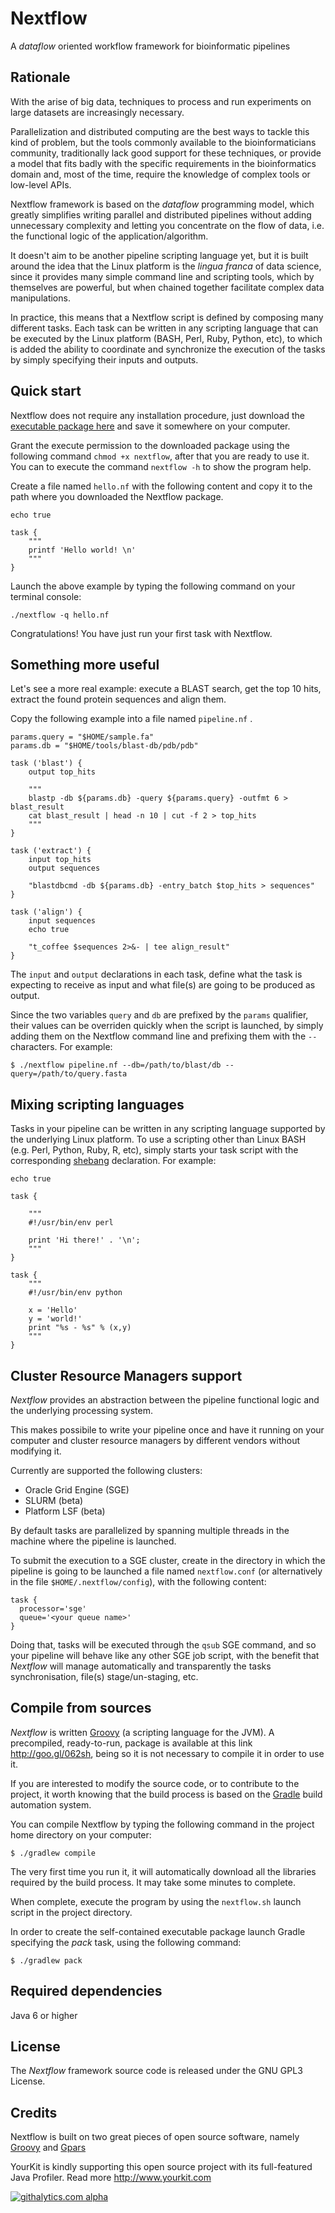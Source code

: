 Nextflow
========

A *dataflow* oriented workflow framework for bioinformatic pipelines

Rationale
---------

With the arise of big data, techniques to process and run experiments on large datasets are increasingly necessary.

Parallelization and distributed computing are the best ways to tackle this kind of problem, but the tools commonly available
to the bioinformaticians community, traditionally lack good support for these techniques, or provide a model that fits
badly with the specific requirements in the bioinformatics domain and, most of the time, require the knowledge
of complex tools or low-level APIs.

Nextflow framework is based on the *dataflow* programming model, which greatly simplifies writing parallel and distributed pipelines
without adding unnecessary complexity and letting you concentrate on the flow of data, i.e. the functional logic of the application/algorithm.

It doesn't aim to be another pipeline scripting language yet, but it is built around the idea that the Linux platform 
is the *lingua franca* of data science, since it provides many simple command line and scripting tools, which by themselves 
are powerful, but when chained together facilitate complex data manipulations. 

In practice, this means that a Nextflow script is defined by composing  many different tasks. 
Each task can be written in any scripting language that can be executed by the Linux platform (BASH, Perl, Ruby, Python, etc), 
to which is added the ability to coordinate and synchronize the execution of the tasks by simply specifying their inputs and outputs.   

Quick start
-----------

Nextflow does not require any installation procedure, just download the <a href="http://goo.gl/062sh" target='_blank'>executable package here</a> and
save it somewhere on your computer.

Grant the execute permission to the downloaded package using the following command `chmod +x nextflow`, after that you are ready to use it.
You can to execute the command `nextflow -h` to show the program help.

Create a file named `hello.nf` with the following content and copy it
to the path where you downloaded the Nextflow package.

    echo true

    task {
        """
        printf 'Hello world! \n'
        """
    }



Launch the above example by typing the following command on your terminal console:

    ./nextflow -q hello.nf


Congratulations! You have just run your first task with Nextflow.


Something more useful
---------------------

Let's see a more real example: execute a BLAST search, get the top 10 hits, extract the found protein sequences and align them.

Copy the following example into a file named `pipeline.nf` .


    params.query = "$HOME/sample.fa"
    params.db = "$HOME/tools/blast-db/pdb/pdb"

    task ('blast') {
        output top_hits

        """
        blastp -db ${params.db} -query ${params.query} -outfmt 6 > blast_result
        cat blast_result | head -n 10 | cut -f 2 > top_hits
        """
    }

    task ('extract') {
        input top_hits
        output sequences

        "blastdbcmd -db ${params.db} -entry_batch $top_hits > sequences"
    }

    task ('align') {
        input sequences
        echo true

        "t_coffee $sequences 2>&- | tee align_result"
    }


The `input` and `output` declarations in each task, define what the task is expecting to receive as input and what file(s)
are going to be produced as output.

Since the two variables `query` and `db` are prefixed by the `params` qualifier, their values can be overriden quickly
when the script is launched, by simply adding them on the Nextflow command line and prefixing them with the `--` characters.
For example:

    $ ./nextflow pipeline.nf --db=/path/to/blast/db --query=/path/to/query.fasta


Mixing scripting languages
--------------------------

Tasks in your pipeline can be written in any scripting language supported by the underlying Linux platform. To use a scripting
other than Linux BASH (e.g. Perl, Python, Ruby, R, etc), simply starts your task script with the corresponding
<a href='http://en.wikipedia.org/wiki/Shebang_(Unix)' target='_bank'>shebang</a> declaration. For example:

    echo true

    task {

        """
        #!/usr/bin/env perl

        print 'Hi there!' . '\n';
        """
    }

    task {
        """
        #!/usr/bin/env python

        x = 'Hello'
        y = 'world!'
        print "%s - %s" % (x,y)
        """
    }


Cluster Resource Managers support
---------------------------------

*Nextflow* provides an abstraction between the pipeline functional logic and the underlying processing system. 

This makes possibile to write your pipeline once and have it running on your computer and cluster resource managers 
by different vendors without modifying it. 

Currently are supported the following clusters: 
  
  + Oracle Grid Engine (SGE)
  + SLURM (beta)
  + Platform LSF (beta)


By default tasks are parallelized by spanning multiple threads in the machine where the pipeline is launched. 

To submit the execution to a SGE cluster, create in the directory in which the pipeline is going to be launched a file named
`nextflow.conf` (or alternatively in the file `$HOME/.nextflow/config`), with the following content: 

    task {
      processor='sge'
      queue='<your queue name>'
    }

Doing that, tasks will be executed through the `qsub` SGE command, and so your pipeline will behave like any 
other SGE job script, with the benefit that *Nextflow* will manage automatically and transparently the tasks synchronisation,
file(s) stage/un-staging, etc.  


Compile from sources
--------------------

*Nextflow* is written [Groovy](groovy.codehaus.org) (a scripting language for the JVM). A precompiled, ready-to-run, 
package is available at this link http://goo.gl/062sh, being so it is not necessary to compile it in order to use it. 

If you are interested to modify the source code, or to contribute to the project, it worth knowing that 
the build process is based on the [Gradle](http://www.gradle.org/) build automation system. 

You can compile Nextflow by typing the following command in the project home directory on your computer:

    $ ./gradlew compile

The very first time you run it, it will automatically download all the libraries required by the build process. 
It may take some minutes to complete.

When complete, execute the program by using the `nextflow.sh` launch script in the project directory.

In order to create the self-contained executable package launch Gradle specifying the *pack* task, using the following command:

    $ ./gradlew pack


Required dependencies
---------------------

Java 6 or higher


License
-------

The *Nextflow* framework source code is released under the GNU GPL3 License.


Credits
-------

Nextflow is built on two great pieces of open source software, namely <a href='http://groovy.codehaus.org' target='_blank'>Groovy</a>
and <a href='http://www.gpars.org/' target='_blank'>Gpars</a>

YourKit is kindly supporting this open source project with its full-featured Java Profiler.
Read more http://www.yourkit.com

[![githalytics.com alpha](https://cruel-carlota.pagodabox.com/d102686dfa0eec991524739bacd362e8 "githalytics.com")](http://githalytics.com/paoloditommaso/nextflow)
